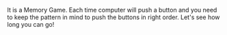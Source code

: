 It is a Memory Game.
Each time computer will push a button and you need to keep the pattern in mind to push the buttons in right order.
Let's see how long you can go!